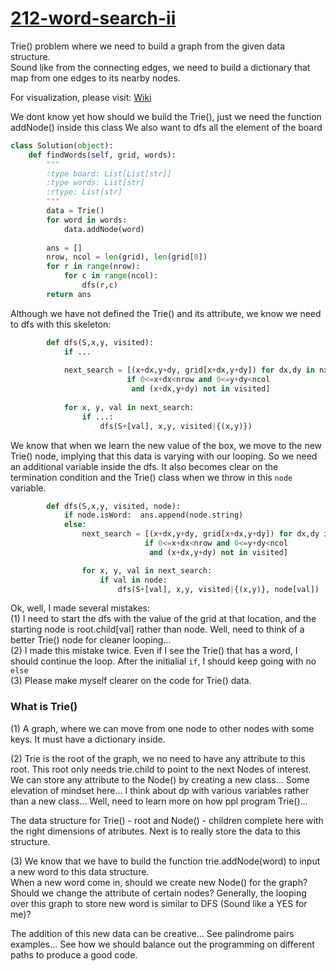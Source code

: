 # [212-word-search-ii](https://leetcode.com/problems/word-search-ii/)

Trie() problem where we need to build a graph from the given data structure.    
Sound like from the connecting edges, we need to build a dictionary that map from one edges to its nearby nodes.   

For visualization, please visit: [Wiki](https://en.wikipedia.org/wiki/Trie)    

We dont know yet how should we build the Trie(), just we need the function addNode() inside this class
We also want to dfs all the element of the board

```python
class Solution(object):
    def findWords(self, grid, words):
        """
        :type board: List[List[str]]
        :type words: List[str]
        :rtype: List[str]
        """
        data = Trie()
        for word in words:
            data.addNode(word)
            
        ans = []
        nrow, ncol = len(grid), len(grid[0])
        for r in range(nrow):
            for c in range(ncol):
                dfs(r,c)
        return ans
```

Although we have not defined the Trie() and its attribute, we know we need to dfs with this skeleton:

```python
        def dfs(S,x,y, visited):
            if ...
            
            next_search = [(x+dx,y+dy, grid[x+dx,y+dy]) for dx,dy in nxt
                          if 0<=x+dx<nrow and 0<=y+dy<ncol 
                           and (x+dx,y+dy) not in visited]
            
            for x, y, val in next_search:
                if ...:
                    dfs(S+[val], x,y, visited|{(x,y)})
```

We know that when we learn the new value of the box, we move to the new Trie() node, implying that this data is varying with our looping. So we need an additional variable inside the dfs. It also becomes clear on the termination condition and the Trie() class when we throw in this `node` variable.   

```python
        def dfs(S,x,y, visited, node):
            if node.isWord:  ans.append(node.string)
            else:
                next_search = [(x+dx,y+dy, grid[x+dx,y+dy]) for dx,dy in nxt
                              if 0<=x+dx<nrow and 0<=y+dy<ncol 
                               and (x+dx,y+dy) not in visited]

                for x, y, val in next_search:
                    if val in node:
                        dfs(S+[val], x,y, visited|{(x,y)}, node[val])
```

Ok, well, I made several mistakes:    
(1) I need to start the dfs with the value of the grid at that location, and the starting node is root.child\[val] rather than node. Well, need to think of a better Trie() node for cleaner looping...   
(2) I made this mistake twice. Even if I see the Trie() that has a word, I should continue the loop. After the initialial `if`, I should  keep going with no `else`   
(3) Please make myself clearer on the code for Trie() data.   

### What is Trie()

(1) A graph, where we can move from one node to other nodes with some keys. It must have a dictionary inside.    
     
(2) Trie is the root of the graph, we no need to have any attribute to this root. This root only needs trie.child to point to the next Nodes of interest. We can store any attribute to the Node() by creating a new class... Some elevation of mindset here... I think about dp with various variables rather than a new class... Well, need to learn more on how ppl program Trie()...      
   
The data structure for Trie() - root and Node() - children complete here with the right dimensions of atributes. Next is to really store the data to this structure.       
   
(3) We know that we have to build the function trie.addNode(word) to input a new word to this data structure.    
When a new word come in, should we create new Node() for the graph? Should we change the attribute of certain nodes? Generally, the looping over this graph to store new word is similar to DFS (Sound like a YES for me)?   
   
The addition of this new data can be creative... See palindrome pairs examples... See how we should balance out the programming on different paths to produce a good code.     
